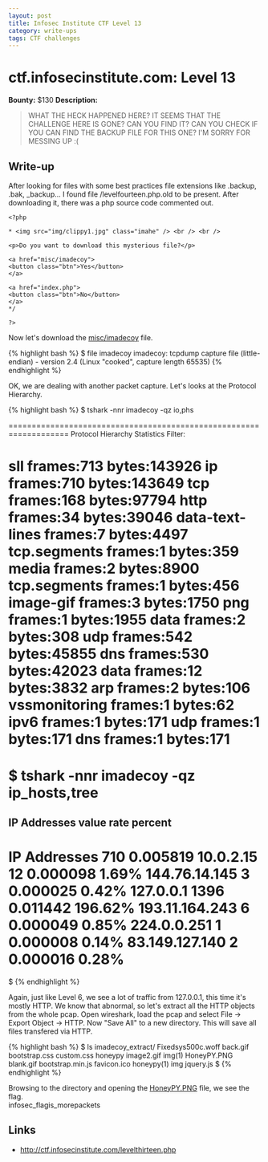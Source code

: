 ```yaml
---
layout: post
title: Infosec Institute CTF Level 13
category: write-ups
tags: CTF challenges
---
```


# ctf.infosecinstitute.com: Level 13
**Bounty:** $130
**Description:**

> WHAT THE HECK HAPPENED HERE? IT SEEMS THAT THE CHALLENGE HERE IS GONE? CAN YOU FIND IT? CAN YOU CHECK IF YOU CAN FIND THE BACKUP FILE FOR THIS ONE? I'M SORRY FOR MESSING UP :(

## Write-up

After looking for files with some best practices file extensions like .backup, .bak, _backup... I found file /levelfourteen.php.old to be present. After downloading it, there was a php source code commented out.


	<?php 

	* <img src="img/clippy1.jpg" class="imahe" /> <br /> <br />

	<p>Do you want to download this mysterious file?</p>

	<a href="misc/imadecoy">
	<button class="btn">Yes</button>
	</a>

	<a href="index.php">
	<button class="btn">No</button>
	</a>
	*/

	?>

Now let's download the [misc/imadecoy]({{site.url}}/assets/imadecoy) file.

{% highlight bash %}
$ file imadecoy
imadecoy: tcpdump capture file (little-endian) - version 2.4 (Linux "cooked", capture length 65535)
{% endhighlight %}

OK, we are dealing with another packet capture. Let's looks at the Protocol Hierarchy.

{% highlight bash %}
$ tshark -nnr imadecoy -qz  io,phs

===================================================================
Protocol Hierarchy Statistics
Filter:

sll                                      frames:713 bytes:143926
  ip                                     frames:710 bytes:143649
    tcp                                  frames:168 bytes:97794
      http                               frames:34 bytes:39046
        data-text-lines                  frames:7 bytes:4497
          tcp.segments                   frames:1 bytes:359
        media                            frames:2 bytes:8900
          tcp.segments                   frames:1 bytes:456
        image-gif                        frames:3 bytes:1750
        png                              frames:1 bytes:1955
      data                               frames:2 bytes:308
    udp                                  frames:542 bytes:45855
      dns                                frames:530 bytes:42023
      data                               frames:12 bytes:3832
  arp                                    frames:2 bytes:106
    vssmonitoring                        frames:1 bytes:62
  ipv6                                   frames:1 bytes:171
    udp                                  frames:1 bytes:171
      dns                                frames:1 bytes:171
===================================================================
$ tshark -nnr imadecoy -qz ip_hosts,tree
===================================================================
IP Addresses           value	        rate	     percent
-------------------------------------------------------------------
IP Addresses            710       0.005819
10.0.2.15                12       0.000098           1.69%
144.76.14.145             3       0.000025           0.42%
127.0.0.1              1396       0.011442         196.62%
193.11.164.243            6       0.000049           0.85%
224.0.0.251               1       0.000008           0.14%
83.149.127.140            2       0.000016           0.28%
===================================================================
$
{% endhighlight %}

Again, just like Level 6, we see a lot of traffic from 127.0.0.1, this time it's mostly HTTP. We know that abnormal, so let's extract all the HTTP objects from the whole pcap. Open wireshark, load the pcap and select File -> Export Object -> HTTP. Now "Save All" to a new directory. This will save all files transfered via HTTP.

{% highlight bash %}
$ ls imadecoy_extract/
Fixedsys500c.woff back.gif          bootstrap.css     custom.css        honeypy           image2.gif        img(1)
HoneyPY.PNG       blank.gif         bootstrap.min.js  favicon.ico       honeypy(1)        img               jquery.js
$
{% endhighlight %}

Browsing to the directory and opening the [HoneyPY.PNG](HoneyPY.PNG) file, we see the flag.  
infosec_flagis_morepackets  

## Links

* <http://ctf.infosecinstitute.com/levelthirteen.php>

